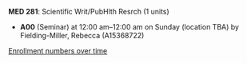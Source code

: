 **MED 281**: Scientific Writ/PubHlth Resrch (1 units)

- **A00** (Seminar) at 12:00 am–12:00 am on Sunday (location TBA) by Fielding-Miller, Rebecca (A15368722)

[Enrollment numbers over time](./MED281.tsv)
